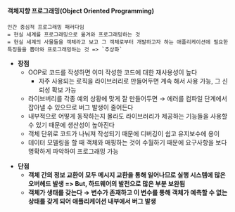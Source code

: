 #### 객체지향 프로그래밍(Object Oriented Programming)

````
인간 중심적 프로그래밍 패러다임
= 현실 세계를 프로그래밍으로 옮겨와 프로그래밍하는 것
= 현실 세계의 사물들을 객체라고 보고 그 객체로부터 개발하고자 하는 애플리케이션에 필요한 특징들을 뽑아와 프로그래밍하는 것 => `추상화`
````



- **장점**
  - OOP로 코드를 작성하면 이미 작성한 코드에 대한 재사용성이 높다
    - 자주 사용되는 로직을 라이브러리로 만들어두면 계속 해서 사용 가능, 그 신뢰성 확보 가능
  - 라이브버리를 각종 예외 상황에 맞게 잘 만들어두면 → 에러를 컴파일 단계에서 잡아낼 수 있으므로 버그 발생이 줄어든다
  - 내부적으로 어떻게 동작하는지 몰라도 라이브러리가 제공하는 기능들을 사용할 수 있기 때문에 생산성이 높아진다
  - 객체 단위로 코드가 나눠져 작성되기 때문에 디버깅이 쉽고 유지보수에 용이
  - 데이터 모델링을 할 때 객체와 매핑하는 것이 수월하기 때문에 요구사항을 보다 명확하게 파악하여 프로그래밍 가능

<b>

- **단점**
  - 객체 간의 정보 교환이 모두 메시지 교환을 통해 일어나므로 실행 시스템에 많은 오버헤드 발생 => But, 하드웨어의 발전으로 많은 부분 보완됨
  - 객체가 생태를 갖는다 → 변수가 존재하고 이 변수를 통해 객체가 예측할 수 없는 상태를 갖게 되어 애플리케이션 내부에서 버그 발생
